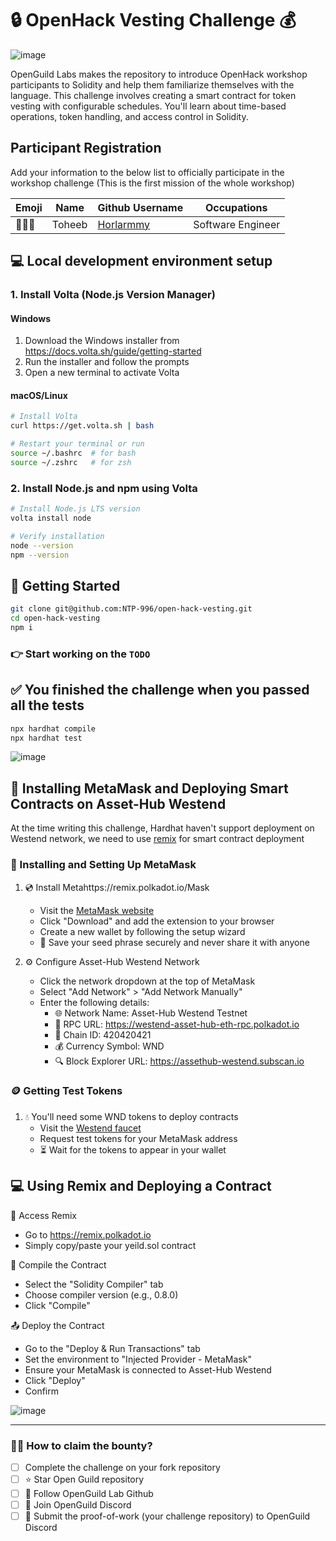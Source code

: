 # 🔒 OpenHack Vesting Challenge 💰

![image](./public/assets/OpenHack_Vesting_Challenge.png)

OpenGuild Labs makes the repository to introduce OpenHack workshop participants to Solidity and help them familiarize themselves with the language. This challenge involves creating a smart contract for token vesting with configurable schedules. You'll learn about time-based operations, token handling, and access control in Solidity.

## Participant Registration

Add your information to the below list to officially participate in the workshop challenge (This is the first mission of the whole workshop)

| Emoji | Name    | Github Username                            | Occupations      |
| ----- | ----    | -------------------------------------      | -----------      |
| 👨🏻‍💻    | Toheeb  | [Horlarmmy](https://github.com/Horlarmmy)  | Software Engineer |

## 💻 Local development environment setup

### 1. Install Volta (Node.js Version Manager)

#### Windows

1. Download the Windows installer from https://docs.volta.sh/guide/getting-started
2. Run the installer and follow the prompts
3. Open a new terminal to activate Volta

#### macOS/Linux

```bash
# Install Volta
curl https://get.volta.sh | bash

# Restart your terminal or run
source ~/.bashrc  # for bash
source ~/.zshrc   # for zsh
```

### 2. Install Node.js and npm using Volta

```bash
# Install Node.js LTS version
volta install node

# Verify installation
node --version
npm --version
```

## 🚀 Getting Started

```bash
git clone git@github.com:NTP-996/open-hack-vesting.git
cd open-hack-vesting
npm i
```

### 👉 Start working on the `TODO`

## ✅ You finished the challenge when you passed all the tests

```bash
npx hardhat compile
npx hardhat test
```

![image](./public/assets/test.png)

## 🚀 Installing MetaMask and Deploying Smart Contracts on Asset-Hub Westend

At the time writing this challenge, Hardhat haven't support deployment on Westend network, we need to use [remix](https://remix.polkadot.io/) for smart contract deployment

### 🦊 Installing and Setting Up MetaMask

1. 💿 Install Metahttps://remix.polkadot.io/Mask

   - Visit the [MetaMask website](https://metamask.io)
   - Click "Download" and add the extension to your browser
   - Create a new wallet by following the setup wizard
   - 🔐 Save your seed phrase securely and never share it with anyone

2. ⚙️ Configure Asset-Hub Westend Network
   - Click the network dropdown at the top of MetaMask
   - Select "Add Network" > "Add Network Manually"
   - Enter the following details:
     - 🌐 Network Name: Asset-Hub Westend Testnet
     - 🔗 RPC URL: https://westend-asset-hub-eth-rpc.polkadot.io
     - 🔢 Chain ID: 420420421
     - 💰 Currency Symbol: WND
     - 🔍 Block Explorer URL: https://assethub-westend.subscan.io

### 🪙 Getting Test Tokens

1. 💧 You'll need some WND tokens to deploy contracts
   - Visit the [Westend faucet](https://faucet.polkadot.io/westend?parachain=1000)
   - Request test tokens for your MetaMask address
   - ⏳ Wait for the tokens to appear in your wallet

## 💻 Using Remix and Deploying a Contract

🎯 Access Remix

- Go to https://remix.polkadot.io
- Simply copy/paste your yeild.sol contract

🔨 Compile the Contract

- Select the "Solidity Compiler" tab
- Choose compiler version (e.g., 0.8.0)
- Click "Compile"

📤 Deploy the Contract

- Go to the "Deploy & Run Transactions" tab
- Set the environment to "Injected Provider - MetaMask"
- Ensure your MetaMask is connected to Asset-Hub Westend
- Click "Deploy"
- Confirm

![image](./public/assets/deployed.png)

---

### 🙋‍♂️ How to claim the bounty?

- [ ] Complete the challenge on your fork repository <br/>
- [ ] ⭐ Star Open Guild repository <br/>
- [ ] 👥 Follow OpenGuild Lab Github <br/>
- [ ] 💬 Join OpenGuild Discord <br/>
- [ ] 📝 Submit the proof-of-work (your challenge repository) to OpenGuild Discord <br/>
